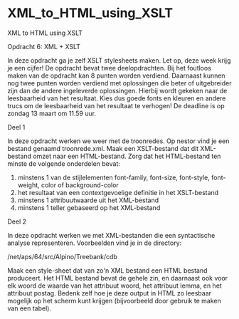 # XML_to_HTML_using_XSLT
XML to HTML using XSLT


Opdracht 6: XML + XSLT

In deze opdracht ga je zelf XSLT stylesheets maken. Let op, deze week krijg je een cijfer!
De opdracht bevat twee deelopdrachten. Bij het foutloos maken van de opdracht kan 8 punten worden verdiend. 
Daarnaast kunnen nog twee punten worden verdiend met oplossingen die beter of uitgebreider zijn dan de andere ingeleverde oplossingen. 
Hierbij wordt gekeken naar de leesbaarheid van het resultaat. Kies dus goede fonts en kleuren en andere trucs om de leesbaarheid van het resultaat te verhogen!
De deadline is op zondag 13 maart om 11.59 uur.

Deel 1

In deze opdracht werken we weer met de troonredes. Op nestor vind je een bestand genaamd troonrede.xml.
Maak een XSLT-bestand dat dit XML-bestand omzet naar een HTML-bestand. Zorg dat het HTML-bestand ten minste de volgende onderdelen bevat:

1.    minstens 1 van de stijlelementen font-family, font-size, font-style, font-weight, color of background-color
2.    het resultaat van een contextgevoelige definitie in het XSLT-bestand
3.    minstens 1 attribuutwaarde uit het XML-bestand
4.    minstens 1 teller gebaseerd op het XML-bestand


Deel 2

In deze opdracht werken we met XML-bestanden die een syntactische analyse representeren. Voorbeelden vind je in de directory:

/net/aps/64/src/Alpino/Treebank/cdb

Maak een style-sheet dat van zo'n XML bestand een HTML bestand produceert. Het HTML bestand bevat de gehele zin, en daarnaast ook voor elk woord de waarde van het attribuut woord, het attribuut lemma, en het attribuut postag.
Bedenk zelf hoe je deze output in HTML zo leesbaar mogelijk op het scherm kunt krijgen (bijvoorbeeld door gebruik te maken van een tabel). 


